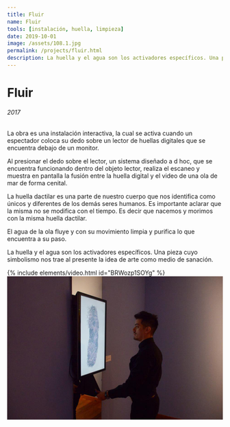 ```yaml
---
title: Fluir
name: Fluir
tools: [instalación, huella, limpieza]
date: 2019-10-01
image: /assets/108.1.jpg
permalink: /projects/fluir.html
description: La huella y el agua son los activadores específicos. Una pieza cuyo simbolismo nos trae al presente la idea de arte como medio de sanación.
---
```


# Fluir
###### 2017

La obra es una instalación interactiva, la cual se activa cuando un espectador coloca su dedo sobre un lector de huellas digitales que se encuentra debajo de un monitor.

Al presionar el dedo sobre el lector, un sistema diseñado a d hoc, que se encuentra funcionando dentro del objeto lector, realiza el escaneo y muestra en pantalla la fusión entre la huella digital y el video de una ola de mar de forma cenital.

La huella dactilar es una parte de nuestro cuerpo que nos identifica como únicos y diferentes de los demás seres humanos. Es importante aclarar que la misma no se modifica con el tiempo. Es decir que nacemos y morimos con la misma huella dactilar.

El agua de la ola fluye y con su movimiento limpia y purifica lo que encuentra a su paso.

La huella y el agua son los activadores específicos. Una pieza cuyo simbolismo nos trae al presente la idea de arte como medio de sanación.

{% include elements/video.html id="BRWozp1SOYg" %}
![preview](/assets/108.1.jpg)